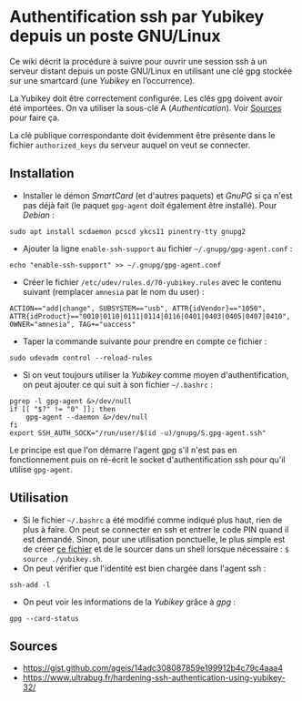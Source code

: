 # Authentification ssh par Yubikey depuis un poste GNU/Linux

Ce wiki décrit la procédure à suivre pour ouvrir une session ssh à un serveur
distant depuis un poste GNU/Linux en utilisant une clé gpg stockée sur une
smartcard (une *Yubikey* en l’occurrence).

La Yubikey doit être correctement configurée. Les clés gpg doivent avoir été
importées. On va utiliser la sous-clé A (*Authentication*).
Voir [Sources](##Sources) pour faire ça.

La clé publique correspondante doit évidemment être présente dans le fichier
`authorized_keys` du serveur auquel on veut se connecter.

## Installation

* Installer le démon *SmartCard* (et d'autres paquets) et *GnuPG* si ça n'est
  pas déjà fait (le paquet `gpg-agent` doit également être installé).
  Pour *Debian* :
```
sudo apt install scdaemon pcscd ykcs11 pinentry-tty gnupg2
```
* Ajouter la ligne `enable-ssh-support` au fichier `~/.gnupg/gpg-agent.conf` :
```
echo "enable-ssh-support" >> ~/.gnupg/gpg-agent.conf
```
* Créer le fichier `/etc/udev/rules.d/70-yubikey.rules` avec le contenu
  suivant (remplacer `amnesia` par le nom du user) :
```
ACTION=="add|change", SUBSYSTEM=="usb", ATTR{idVendor}=="1050", ATTR{idProduct}=="0010|0110|0111|0114|0116|0401|0403|0405|0407|0410", OWNER="amnesia", TAG+="uaccess"
```
* Taper la commande suivante pour prendre en compte ce fichier :
```
sudo udevadm control --reload-rules
```
* Si on veut toujours utiliser la *Yubikey* comme moyen d'authentification, on
  peut ajouter ce qui suit à son fichier `~/.bashrc` :
```
pgrep -l gpg-agent &>/dev/null
if [[ "$?" != "0" ]]; then
    gpg-agent --daemon &>/dev/null
fi
export SSH_AUTH_SOCK="/run/user/$(id -u)/gnupg/S.gpg-agent.ssh"
```
Le principe est que l'on démarre l'agent gpg s'il n'est pas en fonctionnement
puis on ré-écrit le socket d'authentification ssh pour qu'il utilise
`gpg-agent`.

## Utilisation

* Si le fichier `~/.bashrc` a été modifié comme indiqué plus haut, rien de
  plus à faire. On peut se connecter en ssh et entrer le code PIN quand il est
  demandé. Sinon, pour une utilisation ponctuelle, le plus simple est de créer
  [ce fichier](./yubikey.sh) et de le sourcer dans un shell lorsque
  nécessaire :
`$ source ./yubikey.sh`.
* On peut vérifier que l'identité est bien chargée dans l'agent ssh :
```
ssh-add -l
```
* On peut voir les informations de la *Yubikey* grâce à *gpg* :
```
gpg --card-status
```

## Sources

* https://gist.github.com/ageis/14adc308087859e199912b4c79c4aaa4
* https://www.ultrabug.fr/hardening-ssh-authentication-using-yubikey-32/
